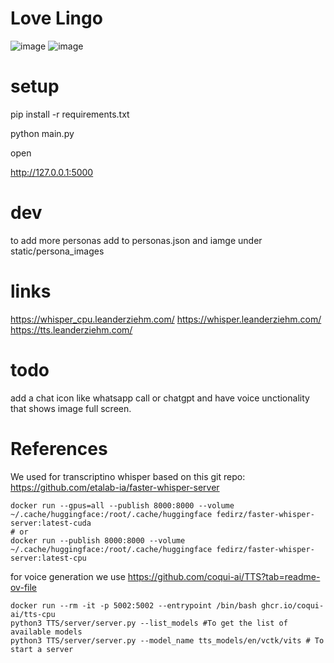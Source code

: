 # Love Lingo

![image](https://github.com/user-attachments/assets/e21d944d-9c7b-4915-a5d9-e7cd9fb65649)
![image](https://github.com/user-attachments/assets/b8db8097-e479-49bc-84dd-fa4da335440e)


# setup

pip install -r requirements.txt

python main.py

open 

http://127.0.0.1:5000


# dev 
to add more personas add to personas.json and iamge under static/persona_images

# links

https://whisper_cpu.leanderziehm.com/
https://whisper.leanderziehm.com/
https://tts.leanderziehm.com/

# todo 

add a chat icon like whatsapp call or chatgpt and have voice unctionality that shows image full screen.



# References

We used for transcriptino whisper based on this git repo:
https://github.com/etalab-ia/faster-whisper-server

```
docker run --gpus=all --publish 8000:8000 --volume ~/.cache/huggingface:/root/.cache/huggingface fedirz/faster-whisper-server:latest-cuda
# or
docker run --publish 8000:8000 --volume ~/.cache/huggingface:/root/.cache/huggingface fedirz/faster-whisper-server:latest-cpu
```

for voice generation we use https://github.com/coqui-ai/TTS?tab=readme-ov-file

```
docker run --rm -it -p 5002:5002 --entrypoint /bin/bash ghcr.io/coqui-ai/tts-cpu
python3 TTS/server/server.py --list_models #To get the list of available models
python3 TTS/server/server.py --model_name tts_models/en/vctk/vits # To start a server
```